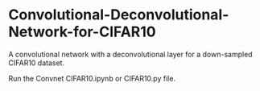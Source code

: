 # Convolutional-Deconvolutional-Network-for-CIFAR10
A convolutional network with a deconvolutional layer for a down-sampled CIFAR10 dataset. 

Run the Convnet CIFAR10.ipynb or CIFAR10.py file.
